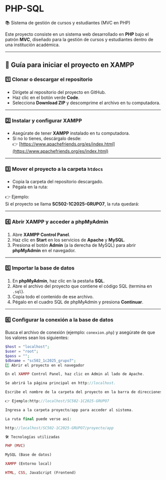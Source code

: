 # PHP-SQL
📚 Sistema de gestión de cursos y estudiantes (MVC en PHP)

Este proyecto consiste en un sistema web desarrollado en **PHP** bajo el patrón **MVC**, diseñado para la gestión de cursos y estudiantes dentro de una institución académica.  

---

## 🚀 Guía para iniciar el proyecto en XAMPP

### 1️⃣ Clonar o descargar el repositorio
- Dirígete al repositorio del proyecto en GitHub.  
- Haz clic en el botón verde **Code**.  
- Selecciona **Download ZIP** y descomprime el archivo en tu computadora.  

---

### 2️⃣ Instalar y configurar XAMPP
- Asegúrate de tener **XAMPP** instalado en tu computadora.  
- Si no lo tienes, descárgalo desde:  
  👉 [https://www.apachefriends.org/es/index.html](https://www.apachefriends.org/es/index.html)

---

### 3️⃣ Mover el proyecto a la carpeta `htdocs`
- Copia la carpeta del repositorio descargado.  
- Pégala en la ruta:  


👉 Ejemplo:  
Si el proyecto se llama **SC502-1C2025-GRUPO7**, la ruta quedará:  


---

### 4️⃣ Abrir XAMPP y acceder a phpMyAdmin
1. Abre **XAMPP Control Panel**.  
2. Haz clic en **Start** en los servicios de **Apache** y **MySQL**.  
3. Presiona el botón **Admin** (a la derecha de MySQL) para abrir **phpMyAdmin** en el navegador.  

---

### 5️⃣ Importar la base de datos
1. En **phpMyAdmin**, haz clic en la pestaña **SQL**.  
2. Abre el archivo del proyecto que contiene el código SQL (termina en `.sql`).  
3. Copia todo el contenido de ese archivo.  
4. Pégalo en el cuadro SQL de phpMyAdmin y presiona **Continuar**.  

---

### 6️⃣ Configurar la conexión a la base de datos
Busca el archivo de conexión (ejemplo: `conexion.php`) y asegúrate de que los valores sean los siguientes:

```php
$host = "localhost";
$user = "root";
$pass = "";
$dbname = "sc502_1c2025_grupo7";
7️⃣ Abrir el proyecto en el navegador

En el XAMPP Control Panel, haz clic en Admin al lado de Apache.

Se abrirá la página principal en http://localhost.

Escribe el nombre de la carpeta del proyecto en la barra de direcciones.

👉 Ejemplo:http://localhost/SC502-1C2025-GRUPO7

Ingresa a la carpeta proyecto/app para acceder al sistema.

La ruta final puede verse así:

http://localhost/SC502-1C2025-GRUPO7/proyecto/app

🛠️ Tecnologías utilizadas

PHP (MVC)

MySQL (Base de datos)

XAMPP (Entorno local)

HTML, CSS, JavaScript (Frontend)
